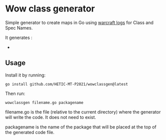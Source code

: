 # Wow class generator

Simple generator to create maps in Go using [warcraft logs](https://www.warcraftlogs.com/api/v2/client) for Class and Spec Names.

It generates :

- 

## Usage

Install it by running:

```shell
go install github.com/HETIC-MT-P2021/wowclassgen@latest
```

Then run:

```shell
wowclassgen filename.go packagename
```

filename.go is the file (relative to the current directory) where the generator will write the code.
It does not need to exist.

packagename is the name of the package that will be placed at the top of the generated code file.
